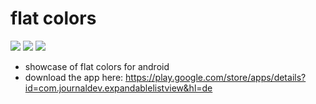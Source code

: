 # flat colors

<img src="https://lh3.googleusercontent.com/6041PqTsVmFz7hX0K-hQlNP0H4vNr_RRZExYZVtTfaYPXHSV5ind-5EwV6sqks3fpUc=h310-rw" />
<img src="https://lh3.googleusercontent.com/YuXzpgXmJc3o0BtXweVF7j0xXxPAA29kFo4DPC-Tlu25XbL6Knay-kP8QJnY2rW6mSE=h310-rw" />
<img src="https://lh3.googleusercontent.com/V89Vj-2gx2swL6iNul6_Jr2Rn77_bwbDJmJ6AyXXTQZG_lkgKWXF12n4nraQgsH7KlqI=h310-rw" />

* showcase of flat colors for android
* download the app here: https://play.google.com/store/apps/details?id=com.journaldev.expandablelistview&hl=de
